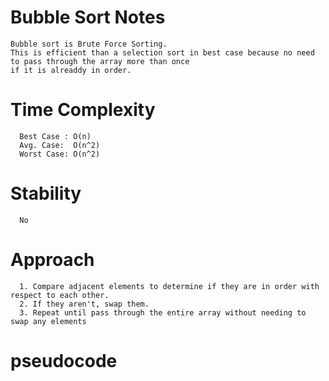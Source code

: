 # Bubble Sort Notes
    Bubble sort is Brute Force Sorting. 
    This is efficient than a selection sort in best case because no need to pass through the array more than once 
    if it is alreaddy in order.
  # Time Complexity
      Best Case : O(n)  
      Avg. Case:  O(n^2)
      Worst Case: O(n^2)
      
  # Stability
      No
  # Approach
      1. Compare adjacent elements to determine if they are in order with respect to each other.  
      2. If they aren't, swap them.
      3. Repeat until pass through the entire array without needing to swap any elements

  # pseudocode
